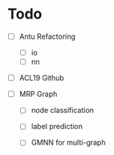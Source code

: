 # Todo
- [ ] Antu Refactoring
	- [ ] io
	- [ ] nn

- [ ] ACL19 Github

- [ ] MRP Graph
	- [ ] node classification
	- [ ] label prediction
	- [ ] GMNN for multi-graph

